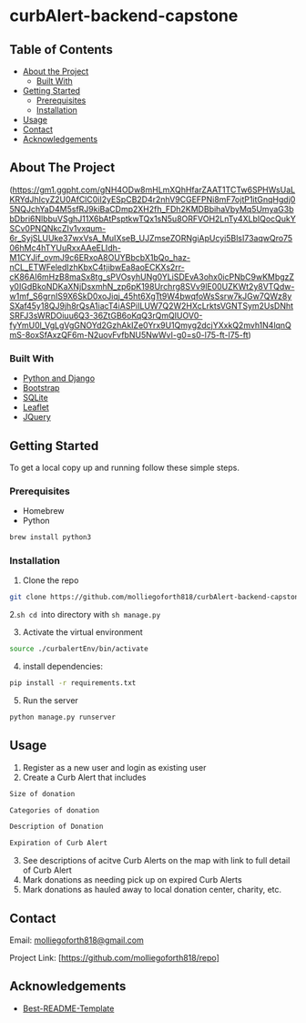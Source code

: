 # curbAlert-backend-capstone
## Table of Contents

* [About the Project](#about-the-project)
  * [Built With](#built-with)
* [Getting Started](#getting-started)
  * [Prerequisites](#prerequisites)
  * [Installation](#installation)
* [Usage](#usage)
* [Contact](#contact)
* [Acknowledgements](#acknowledgements)



<!-- ABOUT THE PROJECT -->
## About The Project

(https://gm1.ggpht.com/gNH4ODw8mHLmXQhHfarZAAT1TCTw6SPHWsUaLKRYdJhIcyZ2U0AfClC0iI2yESpCB2D4r2nhV9CGEFPNi8mF7ojtP1itGnqHgdj05NQJchYaD4M5sfRJ9kiBaCDmp2XH2fh_FDh2KMDBbihaVbyMq5UmyaG3bbDbri6NlbbuVSghJ11X6bAtPsptkwTQx1sN5u8ORFVOH2LnTy4XLbIQocQukYSCv0PNQNkcZIv1vxqum-6r_SyjSLUUke37wxVsA_MuIXseB_UJZmseZORNgiApUcyi5BlsI73aqwQro7506hMc4hTYUuRxxAAeELIdh-M1CYJif_ovmJ9c6ERxoA8OUYBbcbX1bQo_haz-nCL_ETWFeledIzhKbxC4tjibwEa8aoECKXs2rr-cK86AI6mHzB8maSx8tg_sPVOsyhUNg0YLiSDEvA3ohx0icPNbC9wKMbgzZy0IGdBkoNDKaXNjDsxmhN_zp6pK198Urchrg8SVv9lE00UZKWt2y8VTQdw-w1mf_S6grnIS9X6SkD0xoJiqj_45ht6XgTt9W4bwqfoWsSsrw7kJGw7QWz8ySXaf45y18QJ9jh8rQsA1iacT4iASPiILUW7Q2W2HXcLrktsVGNTSym2UsDNhtSRFJ3sWRDOiuu6Q3-36ZtGB6oKqQ3rQmQIUOV0-fyYmU0l_VgLgVgGNOYd2GzhAkIZe0Yrx9U1Qmyg2dcjYXxkQ2mvh1N4lqnQmS-8oxSfAxzQF6m-N2uovFvfbNU5NwWvI-g0=s0-l75-ft-l75-ft)

### Built With

* [Python and Django]()
* [Bootstrap]()
* [SQLite]()
* [Leaflet]()
* [JQuery]()



<!-- GETTING STARTED -->
## Getting Started

To get a local copy up and running follow these simple steps.

### Prerequisites
* Homebrew
* Python
```sh
brew install python3
```

### Installation
 
1. Clone the repo
```sh
git clone https://github.com/molliegoforth818/curbAlert-backend-capstone
```
2.```sh cd ```into directory with ```sh manage.py```

3. Activate the virtual environment
```sh
source ./curbalertEnv/bin/activate
```
4. install dependencies:
```sh
pip install -r requirements.txt
```
5. Run the server
```sh
python manage.py runserver
```



<!-- USAGE EXAMPLES -->
## Usage
1. Register as a new user and login as existing user
2. Create a Curb Alert that includes 
```sh
Size of donation
```
```sh
Categories of donation
```
```sh
Description of Donation
```
```sh
Expiration of Curb Alert
```
3. See descriptions of acitve Curb Alerts on the map with link to full detail of Curb Alert 
4. Mark donations as needing pick up on expired Curb Alerts 
5. Mark donations as hauled away to local donation center, charity, etc. 


<!-- CONTACT -->
## Contact

Email: molliegoforth818@gmail.com

Project Link: [https://github.com/molliegoforth818/repo]



<!-- ACKNOWLEDGEMENTS -->
## Acknowledgements

* [Best-README-Template]()





